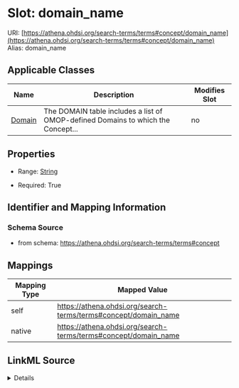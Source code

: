 

# Slot: domain_name 



URI: [https://athena.ohdsi.org/search-terms/terms#concept/domain_name](https://athena.ohdsi.org/search-terms/terms#concept/domain_name)
Alias: domain_name

<!-- no inheritance hierarchy -->





## Applicable Classes

| Name | Description | Modifies Slot |
| --- | --- | --- |
| [Domain](Domain.md) | The DOMAIN table includes a list of OMOP-defined Domains to which the Concept... |  no  |






## Properties

* Range: [String](String.md)

* Required: True




## Identifier and Mapping Information






### Schema Source


* from schema: https://athena.ohdsi.org/search-terms/terms#concept




## Mappings

| Mapping Type | Mapped Value |
| ---  | ---  |
| self | https://athena.ohdsi.org/search-terms/terms#concept/domain_name |
| native | https://athena.ohdsi.org/search-terms/terms#concept/domain_name |




## LinkML Source

<details>
```yaml
name: domain_name
from_schema: https://athena.ohdsi.org/search-terms/terms#concept
rank: 1000
alias: domain_name
owner: Domain
domain_of:
- Domain
range: string
required: true

```
</details>